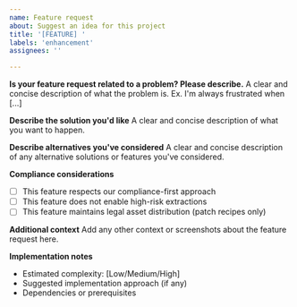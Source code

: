 ```yaml
---
name: Feature request
about: Suggest an idea for this project
title: '[FEATURE] '
labels: 'enhancement'
assignees: ''

---
```


**Is your feature request related to a problem? Please describe.**
A clear and concise description of what the problem is. Ex. I'm always frustrated when [...]

**Describe the solution you'd like**
A clear and concise description of what you want to happen.

**Describe alternatives you've considered**
A clear and concise description of any alternative solutions or features you've considered.

**Compliance considerations**
- [ ] This feature respects our compliance-first approach
- [ ] This feature does not enable high-risk extractions
- [ ] This feature maintains legal asset distribution (patch recipes only)

**Additional context**
Add any other context or screenshots about the feature request here.

**Implementation notes**
- Estimated complexity: [Low/Medium/High]
- Suggested implementation approach (if any)
- Dependencies or prerequisites
